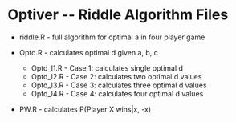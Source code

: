 # Optiver -- Riddle Algorithm Files

* riddle.R	- full algorithm for optimal a in four player game

* Optd.R - calculates optimal d given a, b, c
   - Optd_l1.R	- Case 1: calculates single optimal d 
   - Optd_l2.R	- Case 2: calculates two optimal d values
   - Optd_l3.R	- Case 3: calculates three optimal d values 
   - Optd_l4.R	- Case 4: calculates four optimal d values 
   
* PW.R - calculates P(Player X wins|x, -x)

